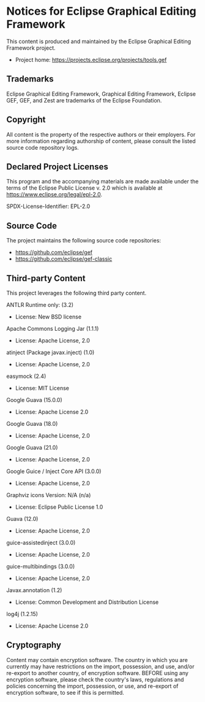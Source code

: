 # Notices for Eclipse Graphical Editing Framework

This content is produced and maintained by the Eclipse Graphical Editing
Framework project.

* Project home: https://projects.eclipse.org/projects/tools.gef

## Trademarks

Eclipse Graphical Editing Framework, Graphical Editing Framework, Eclipse GEF,
GEF, and Zest are trademarks of the Eclipse Foundation.

## Copyright

All content is the property of the respective authors or their employers. For
more information regarding authorship of content, please consult the listed
source code repository logs.

## Declared Project Licenses

This program and the accompanying materials are made available under the terms
of the Eclipse Public License v. 2.0 which is available at
https://www.eclipse.org/legal/epl-2.0.

SPDX-License-Identifier: EPL-2.0

## Source Code

The project maintains the following source code repositories:

* https://github.com/eclipse/gef
* https://github.com/eclipse/gef-classic

## Third-party Content

This project leverages the following third party content.

ANTLR Runtime only: (3.2)

* License: New BSD license

Apache Commons Logging Jar (1.1.1)

* License: Apache License, 2.0

atinject (Package javax.inject) (1.0)

* License: Apache License, 2.0

easymock (2.4)

* License: MIT License

Google Guava (15.0.0)

* License: Apache License 2.0

Google Guava (18.0)

* License: Apache License, 2.0

Google Guava (21.0)

* License: Apache License, 2.0

Google Guice / Inject Core API (3.0.0)

* License: Apache License, 2.0

Graphviz icons Version: N/A (n/a)

* License: Eclipse Public License 1.0

Guava (12.0)

* License: Apache License, 2.0

guice-assistedinject (3.0.0)

* License: Apache License, 2.0

guice-multibindings (3.0.0)

* License: Apache License, 2.0

Javax.annotation (1.2)

* License: Common Development and Distribution License

log4j (1.2.15)

* License: Apache License 2.0

## Cryptography

Content may contain encryption software. The country in which you are currently
may have restrictions on the import, possession, and use, and/or re-export to
another country, of encryption software. BEFORE using any encryption software,
please check the country's laws, regulations and policies concerning the import,
possession, or use, and re-export of encryption software, to see if this is
permitted.